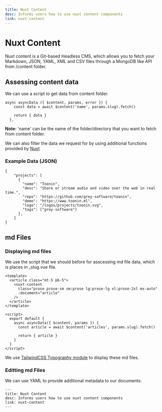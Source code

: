 ```yaml
---
title: Nuxt Content
desc: Informs users how to use nuxt content components
link: nuxt-content
---
```


# Nuxt Content

Nuxt content is a Git-based Headless CMS, which allows you to fetch your
Markdown, JSON, YAML, XML and CSV files through a MongoDB like API from /content
folder.

## Assessing content data

We can use a script to get data from content folder.

```
async asyncData ({ $content, params, error }) {
    const data = await $content('name', params.slug).fetch()

    return { data }
  },
```

**Note:** 'name' can be the name of the folder/directory that you want to fetch
from content folder.

We can also filter the data we request for by using additional functions
provided by [Nuxt](https://content.nuxtjs.org/fetching/)

### Example Data (JSON)

```
{
    "projects": [
      {
        "name": "Toonin",
        "desc": "Share or stream audio and video over the web in real time.",
        "repo": "https://github.com/grey-software/toonin",
        "demo": "https://www.toonin.ml",
        "logo": "/logos/projects/toonin.svg",
        "tags": ["grey-software"]
      },
    ]
}
```

## md Files

### Displaying md files

We use the script that we should before for asscessing md file data, which is
places in \_slug.vue file.

```
<template>
  <article class="mt-5 pb-5">
    <nuxt-content
      class="prose prose-sm sm:prose lg:prose-lg xl:prose-2xl mx-auto"
      :document="article"
    />
  </article>
</template>

<script>
  export default {
    async asyncData({ $content, params }) {
      const article = await $content('articles', params.slug).fetch()

      return { article }
    }
  }
</script>
```

We use
[TailwindCSS Typography module](https://github.com/tailwindlabs/tailwindcss-typography)
to display these md files.

### Editting md Files

We can use YAML to provide additional metadata to our documents:

```
---
title: Nuxt Content
desc: Informs users how to use nuxt content components
link: nuxt-content
---
```
